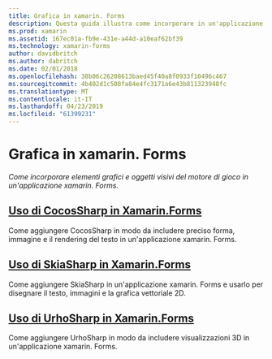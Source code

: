 ```yaml
---
title: Grafica in xamarin. Forms
description: Questa guida illustra come incorporare in un'applicazione xamarin. Forms, elementi grafici e oggetti visivi del motore di giochi con CocosSharp SkiaShap e UrhoSharp.
ms.prod: xamarin
ms.assetid: 167ec01a-fb9e-431e-a44d-a10eaf62bf39
ms.technology: xamarin-forms
author: davidbritch
ms.author: dabritch
ms.date: 02/01/2018
ms.openlocfilehash: 38b06c26208613baed45f40a8f0933f10496c467
ms.sourcegitcommit: 4b402d1c508fa84e4fc3171a6e43b811323948fc
ms.translationtype: MT
ms.contentlocale: it-IT
ms.lasthandoff: 04/23/2019
ms.locfileid: "61399231"
---
```

# <a name="graphics-in-xamarinforms"></a>Grafica in xamarin. Forms

_Come incorporare elementi grafici e oggetti visivi del motore di gioco in un'applicazione xamarin. Forms._

## <a name="using-cocossharp-in-xamarinformscocossharpmd"></a>[Uso di CocosSharp in Xamarin.Forms](cocossharp.md)

Come aggiungere CocosSharp in modo da includere preciso forma, immagine e il rendering del testo in un'applicazione xamarin. Forms.

## <a name="using-skiasharp-in-xamarinformsskiasharpindexmd"></a>[Uso di SkiaSharp in Xamarin.Forms](skiasharp/index.md)

Come aggiungere SkiaSharp in un'applicazione xamarin. Forms e usarlo per disegnare il testo, immagini e la grafica vettoriale 2D.

## <a name="using-urhosharp-in-xamarinformsurhosharpmd"></a>[Uso di UrhoSharp in Xamarin.Forms](urhosharp.md)

Come aggiungere UrhoSharp in modo da includere visualizzazioni 3D in un'applicazione xamarin. Forms.
